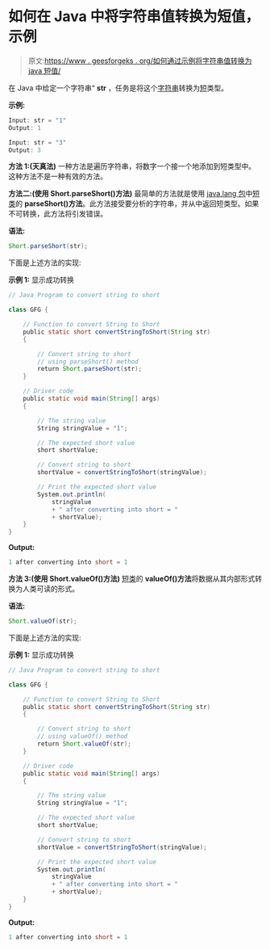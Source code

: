# 如何在 Java 中将字符串值转换为短值，示例

> 原文:[https://www . geesforgeks . org/如何通过示例将字符串值转换为 java 短值/](https://www.geeksforgeeks.org/how-to-convert-a-string-value-to-short-value-in-java-with-examples/)

在 Java 中给定一个字符串“ **str** ，任务是将这个[字符串](https://www.geeksforgeeks.org/string-class-in-java/)转换为[短](https://www.geeksforgeeks.org/java-lang-short-class-java/)类型。

**示例:**

```java
Input: str = "1"
Output: 1

Input: str = "3"
Output: 3

```

**方法 1:(天真法)**
一种方法是遍历字符串，将数字一个接一个地添加到短类型中。这种方法不是一种有效的方法。

**方法二:(使用 Short.parseShort()方法)**
最简单的方法就是使用 [java.lang 包](https://www.geeksforgeeks.org/java-lang-package-java/)中[短类](https://www.geeksforgeeks.org/java-lang-short-class-java/)的 **parseShort()方法**。此方法接受要分析的字符串，并从中返回短类型。如果不可转换，此方法将引发错误。

**语法:**

```java
Short.parseShort(str);

```

下面是上述方法的实现:

**示例 1:** 显示成功转换

```java
// Java Program to convert string to short

class GFG {

    // Function to convert String to Short
    public static short convertStringToShort(String str)
    {

        // Convert string to short
        // using parseShort() method
        return Short.parseShort(str);
    }

    // Driver code
    public static void main(String[] args)
    {

        // The string value
        String stringValue = "1";

        // The expected short value
        short shortValue;

        // Convert string to short
        shortValue = convertStringToShort(stringValue);

        // Print the expected short value
        System.out.println(
            stringValue
            + " after converting into short = "
            + shortValue);
    }
}
```

**Output:**

```java
1 after converting into short = 1

```

**方法 3:(使用 Short.valueOf()方法)**
[短类](https://www.geeksforgeeks.org/java-lang-short-class-java/)的 **valueOf()方法**将数据从其内部形式转换为人类可读的形式。

**语法:**

```java
Short.valueOf(str);

```

下面是上述方法的实现:

**示例 1:** 显示成功转换

```java
// Java Program to convert string to short

class GFG {

    // Function to convert String to Short
    public static short convertStringToShort(String str)
    {

        // Convert string to short
        // using valueOf() method
        return Short.valueOf(str);
    }

    // Driver code
    public static void main(String[] args)
    {

        // The string value
        String stringValue = "1";

        // The expected short value
        short shortValue;

        // Convert string to short
        shortValue = convertStringToShort(stringValue);

        // Print the expected short value
        System.out.println(
            stringValue
            + " after converting into short = "
            + shortValue);
    }
}
```

**Output:**

```java
1 after converting into short = 1

```